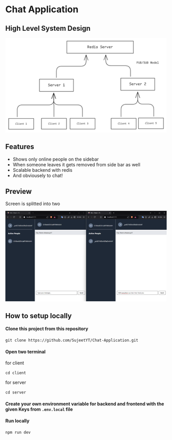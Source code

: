 # Chat Application

## High Level System Design
![High Level System Design](https://github.com/SujeetYT/Chat-Application/blob/master/ReadmeAssets/1.png)

## Features
* Shows only online people on the sidebar
* When someone leaves it gets removed from side bar as well
* Scalable backend with redis
* And obviousely to chat!

## Preview
Screen is splitted into two

![Preview](https://github.com/SujeetYT/Chat-Application/blob/master/ReadmeAssets/2.png)


## How to setup locally

#### Clone this project from this repository
```
git clone https://github.com/SujeetYT/Chat-Application.git
```

#### Open two terminal 
for client 
```
cd client
```
for server
```
cd server
```


#### Create your own environment variable for backend and frontend with the given Keys from ```.env.local``` file

#### Run locally

```
npm run dev
```




